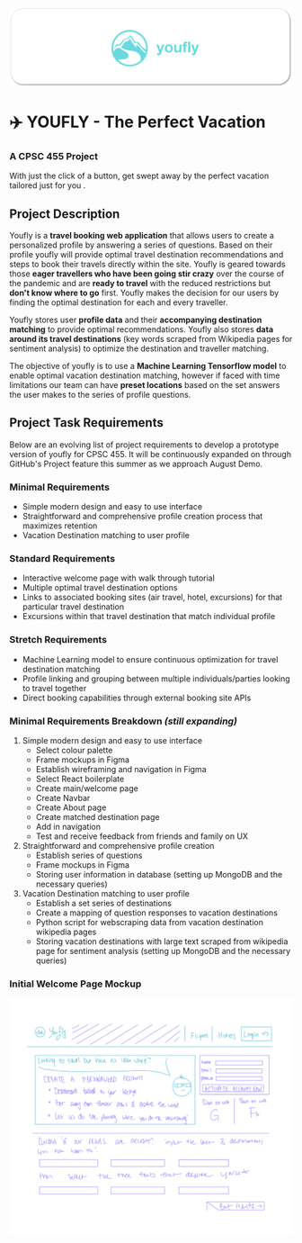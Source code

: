 <p align="center">
<img src="/assets/Banner.png" width="700px"/>
  </p>
 
# ✈️ YOUFLY - The Perfect Vacation
### A CPSC 455 Project
With just the click of a button, get swept away by the perfect vacation tailored just for you . 

## Project Description

Youfly is a **travel booking web application** that allows users to create a personalized profile by answering a series of questions. Based on their profile youfly will provide optimal travel destination recommendations and steps to book their travels directly within the site. Youfly is geared towards those **eager travellers who have been going stir crazy** over the course of the pandemic and are **ready to travel** with the reduced restrictions but **don't know where to go** first. Youfly makes the decision for our users by finding the optimal destination for each and every traveller. 

Youfly stores user **profile data** and their **accompanying destination matching** to provide optimal recommendations. Youfly also stores **data around its travel destinations** (key words scraped from Wikipedia pages for sentiment analysis) to optimize the destination and traveller matching. 

The objective of youfly is to use a **Machine Learning Tensorflow model** to enable optimal vacation destination matching, however if faced with time limitations our team can have **preset locations** based on the set answers the user makes to the series of profile questions. 

## Project Task Requirements
Below are an evolving list of project requirements to develop a prototype version of youfly for CPSC 455. It will be continuously expanded on through GitHub's Project feature this summer as we approach August Demo.

### Minimal Requirements
- Simple modern design and easy to use interface 
- Straightforward and comprehensive profile creation process that maximizes retention
- Vacation Destination matching to user profile

### Standard Requirements 
- Interactive welcome page with walk through tutorial
- Multiple optimal travel destination options 
- Links to associated booking sites (air travel, hotel, excursions) for that particular travel destination
- Excursions within that travel destination that match individual profile

### Stretch Requirements
- Machine Learning model to ensure continuous optimization for travel destination matching
- Profile linking and grouping between multiple individuals/parties looking to travel together
- Direct booking capabilities through external booking site APIs

### Minimal Requirements Breakdown *(still expanding)*
1. Simple modern design and easy to use interface 
    - Select colour palette
    - Frame mockups in Figma
    - Establish wireframing and navigation in Figma
    - Select React boilerplate
    - Create main/welcome page
    - Create Navbar
    - Create About page
    - Create matched destination page
    - Add in navigation
    - Test and receive feedback from friends and family on UX
2. Straightforward and comprehensive profile creation
    - Establish series of questions
    - Frame mockups in Figma
    - Storing user information in database (setting up MongoDB and the necessary queries)
3. Vacation Destination matching to user profile
    - Establish a set series of destinations
    - Create a mapping of question responses to vacation destinations
    - Python script for webscraping data from vacation destination wikipedia pages
    - Storing vacation destinations with large text scraped from wikipedia page for sentiment analysis (setting up MongoDB and the necessary queries)

### Initial Welcome Page Mockup
<p align="center">
<img src="/assets/Welcome page.png" width="700px"/>
  </p>
